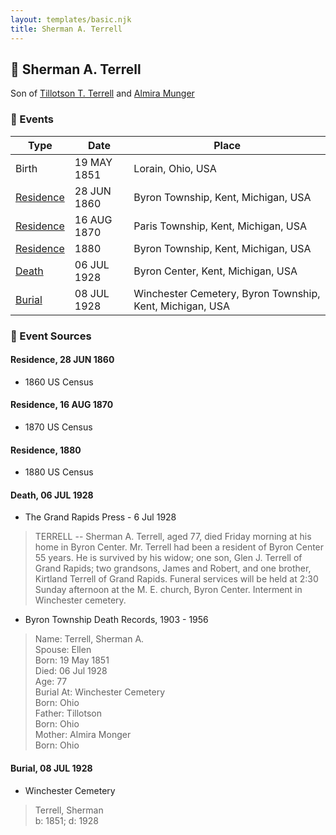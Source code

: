 ```yaml
---
layout: templates/basic.njk
title: Sherman A. Terrell
---
```

## 🔵 Sherman A. Terrell

Son of [Tillotson T. Terrell](/people/5/59687792) and [Almira Munger](/people/3/36419408)

### 📆 Events

Type | Date | Place
------ | ------ | ------
Birth | 19 MAY 1851 | Lorain, Ohio, USA
[Residence](#event-event-0) | 28 JUN 1860 | Byron Township, Kent, Michigan, USA
[Residence](#event-event-1) | 16 AUG 1870 | Paris Township, Kent, Michigan, USA
[Residence](#event-event-2) | 1880 | Byron Township, Kent, Michigan, USA
[Death](#event-event-6) | 06 JUL 1928 | Byron Center, Kent, Michigan, USA
[Burial](#event-event-7) | 08 JUL 1928 | Winchester Cemetery, Byron Township, Kent, Michigan, USA

### 📰 Event Sources

#### <a id="event-event-0"></a> Residence, 28 JUN 1860
* 1860 US Census

#### <a id="event-event-1"></a> Residence, 16 AUG 1870
* 1870 US Census

#### <a id="event-event-2"></a> Residence, 1880
* 1880 US Census

#### <a id="event-event-6"></a> Death, 06 JUL 1928
* The Grand Rapids Press  - 6 Jul 1928
>   
  > TERRELL -- Sherman A. Terrell, aged 77, died Friday morning at his home in Byron Center. Mr. Terrell had been a resident of Byron Center 55 years. He is survived by his widow; one son, Glen J. Terrell of Grand Rapids; two grandsons, James and Robert, and one brother, Kirtland Terrell of Grand Rapids. Funeral services will be held at 2:30 Sunday afternoon at the M. E. church, Byron Center. Interment in Winchester cemetery.
* Byron Township Death Records, 1903 - 1956
>   
  > Name: Terrell, Sherman A.  
  > Spouse: Ellen  
  > Born: 19 May 1851  
  > Died: 06 Jul 1928  
  > Age: 77  
  > Burial At: Winchester Cemetery  
  > Born: Ohio  
  > Father: Tillotson  
  > Born: Ohio  
  > Mother: Almira Monger  
  > Born: Ohio

#### <a id="event-event-7"></a> Burial, 08 JUL 1928
* Winchester Cemetery
>   
  > Terrell, Sherman  
  > b: 1851; d: 1928
